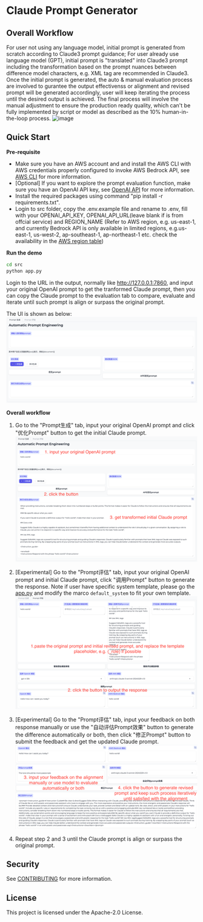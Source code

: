 # Claude Prompt Generator

## Overall Workflow
For user not using any language model, initial prompt is generated from scratch according to Claude3 prompt guidance; For user already use language model (GPT), initial prompt is "translated" into Claude3 prompt including the transformation based on the prompt nuances between difference model characters, e.g. XML tag are recommended in Claude3. Once the initial prompt is generated, the auto & manual evaluation process are involved to gurantee the output effectivenss or alignment and revised prompt will be generated accordingly, user will keep iterating the process until the desired output is achieved. The final process will involve the manual adjustment to ensure the production ready quality, which can't be fully implemented by script or model as described as the 10% human-in-the-loop process.
![image](https://github.com/aws-samples/claude-prompt-generator/assets/23544182/4ae1612a-c389-4c1f-8f4e-e9fe3d0f12d1)

## Quick Start

**Pre-requisite**
- Make sure you have an AWS account and and install the AWS CLI with AWS credentials properly configured to invoke AWS Bedrock API, see [AWS CLI](https://docs.aws.amazon.com/cli/latest/userguide/cli-configure-quickstart.html) for more information.
- [Optional] If you want to explore the prompt evaluation function, make sure you have an OpenAI API key, see [OpenAI API](https://platform.openai.com/docs/developer-quickstart/your-api-keys) for more information.
- Install the required packages using command "pip install -r requirements.txt".
- Login to src folder, copy the .env.example file and rename to .env, fill with your OPENAI_API_KEY, OPENAI_API_URL(leave blank if is from offcial service) and REGION_NAME (Refer to AWS region, e.g. us-east-1, and currently Bedrock API is only available in limited regions, e.g.us-east-1, us-west-2, ap-southeast-1, ap-northeast-1 etc. check the availability in the [AWS region table](https://aws.amazon.com/about-aws/global-infrastructure/regional-product-services/))

**Run the demo**

```bash
cd src
python app.py
```
Login to the URL in the output, normally like http://127.0.0.1:7860, and input your original OpenAI prompt to get the tranformed Claude prompt, then you can copy the Claude prompt to the evaluation tab to compare, evaluate and iterate until such prompt is align or surpass the original prompt.

The UI is shown as below:
![UI](./docs/img/1.png)

**Overall workflow**
1. Go to the "Prompt生成" tab, input your original OpenAI prompt and click "优化Prompt" button to get the initial Claude prompt.
![step 1](./docs/img/2.png)

2. [Experimental] Go to the "Prompt评估" tab, input your original OpenAI prompt and initial Claude prompt, click "调用Prompt" button to generate the response. Note if user have specific system template, please go the [app.py](./src/app.py) and modify the marco `default_system` to fit your own template.
![step 2](./docs/img/3.png)

3. [Experimental] Go to the "Prompt评估" tab, input your feedback on both response manually or use the "自动评估Prompt效果" button to generate the difference automatically or both, then click "修正Prompt" button to submit the feedback and get the updated Claude prompt.
![step 3](./docs/img/4.png)

4. Repeat step 2 and 3 until the Claude prompt is align or surpass the original prompt.

## Security

See [CONTRIBUTING](CONTRIBUTING.md#security-issue-notifications) for more information.

## License

This project is licensed under the Apache-2.0 License.


